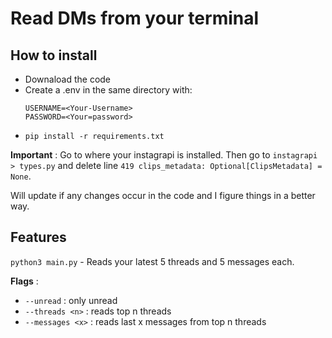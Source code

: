 # Read DMs from your terminal

## How to install
- Downaload the code
- Create a .env in the same directory with:
  ```
  USERNAME=<Your-Username>
  PASSWORD=<Your=password>
  ```
- `pip install -r requirements.txt`

**Important** : Go to where your instagrapi is installed. Then go to `instagrapi > types.py` and delete line `419 clips_metadata: Optional[ClipsMetadata] = None`. 

Will update if any changes occur in the code and I figure things in a better way.



## Features

`python3 main.py` - Reads your latest 5 threads and 5 messages each.

**Flags** : 
- `--unread` : only unread
- `--threads <n>` : reads top n threads
- `--messages <x>` : reads last x messages from top n threads
             
